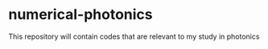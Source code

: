 # numerical-photonics
This repository will contain codes that are relevant to my study in photonics
